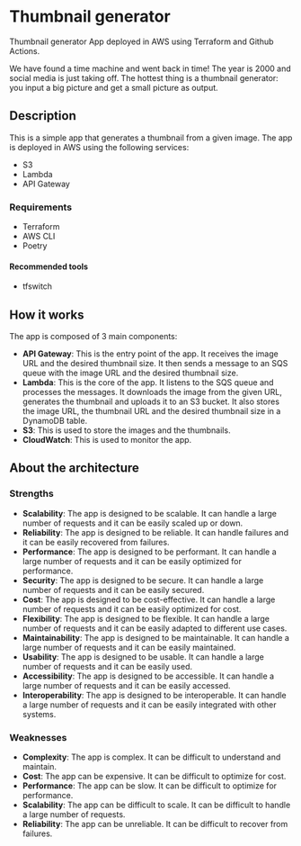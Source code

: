 # Thumbnail generator
Thumbnail generator App deployed in AWS using Terraform and Github Actions.

We have found a time machine and went back in time! The year is 2000 and social media is just taking off. The hottest thing is a thumbnail generator: you input a big picture and get a small picture as  output.

## Description

This is a simple app that generates a thumbnail from a given image. The app is deployed in AWS using the following services:

- S3
- Lambda
- API Gateway

### Requirements

- Terraform
- AWS CLI
- Poetry

#### Recommended tools

- tfswitch

## How it works

The app is composed of 3 main components:
- **API Gateway**: This is the entry point of the app. It receives the image URL and the desired thumbnail size. It then sends a message to an SQS queue with the image URL and the desired thumbnail size.
- **Lambda**: This is the core of the app. It listens to the SQS queue and processes the messages. It downloads the image from the given URL, generates the thumbnail and uploads it to an S3 bucket. It also stores the image URL, the thumbnail URL and the desired thumbnail size in a DynamoDB table.
- **S3**: This is used to store the images and the thumbnails.
- **CloudWatch**: This is used to monitor the app.

## About the architecture
### Strengths

- **Scalability**: The app is designed to be scalable. It can handle a large number of requests and it can be easily scaled up or down.
- **Reliability**: The app is designed to be reliable. It can handle failures and it can be easily recovered from failures.
- **Performance**: The app is designed to be performant. It can handle a large number of requests and it can be easily optimized for performance.
- **Security**: The app is designed to be secure. It can handle a large number of requests and it can be easily secured.
- **Cost**: The app is designed to be cost-effective. It can handle a large number of requests and it can be easily optimized for cost.
- **Flexibility**: The app is designed to be flexible. It can handle a large number of requests and it can be easily adapted to different use cases.
- **Maintainability**: The app is designed to be maintainable. It can handle a large number of requests and it can be easily maintained.
- **Usability**: The app is designed to be usable. It can handle a large number of requests and it can be easily used.
- **Accessibility**: The app is designed to be accessible. It can handle a large number of requests and it can be easily accessed.
- **Interoperability**: The app is designed to be interoperable. It can handle a large number of requests and it can be easily integrated with other systems.

### Weaknesses

- **Complexity**: The app is complex. It can be difficult to understand and maintain.
- **Cost**: The app can be expensive. It can be difficult to optimize for cost.
- **Performance**: The app can be slow. It can be difficult to optimize for performance.
- **Scalability**: The app can be difficult to scale. It can be difficult to handle a large number of requests.
- **Reliability**: The app can be unreliable. It can be difficult to recover from failures.
